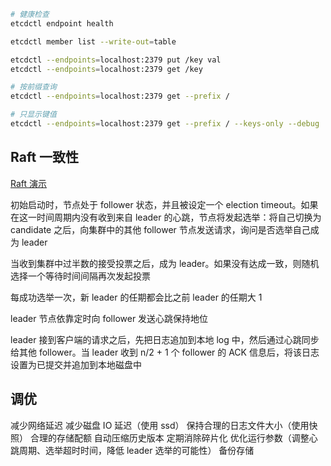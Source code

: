 ```bash
# 健康检查
etcdctl endpoint health

etcdctl member list --write-out=table

etcdctl --endpoints=localhost:2379 put /key val
etcdctl --endpoints=localhost:2379 get /key

# 按前缀查询
etcdctl --endpoints=localhost:2379 get --prefix /

# 只显示键值
etcdctl --endpoints=localhost:2379 get --prefix / --keys-only --debug
```

## Raft 一致性

[Raft 演示](http://thesecretlivesofdata.com/raft/)

初始启动时，节点处于 follower 状态，并且被设定一个 election timeout。如果在这一时间周期内没有收到来自 leader 的心跳，节点将发起选举：将自己切换为 candidate 之后，向集群中的其他 follower 节点发送请求，询问是否选举自己成为 leader

当收到集群中过半数的接受投票之后，成为 leader。如果没有达成一致，则随机选择一个等待时间间隔再次发起投票

每成功选举一次，新 leader 的任期都会比之前 leader 的任期大 1

leader 节点依靠定时向 follower 发送心跳保持地位

leader 接到客户端的请求之后，先把日志追加到本地 log 中，然后通过心跳同步给其他 follower。当 leader 收到 n/2 + 1 个 follower 的 ACK 信息后，将该日志设置为已提交并追加到本地磁盘中

## 调优

减少网络延迟
减少磁盘 IO 延迟（使用 ssd）
保持合理的日志文件大小（使用快照）
合理的存储配额
自动压缩历史版本
定期消除碎片化
优化运行参数（调整心跳周期、选举超时时间，降低 leader 选举的可能性）
备份存储